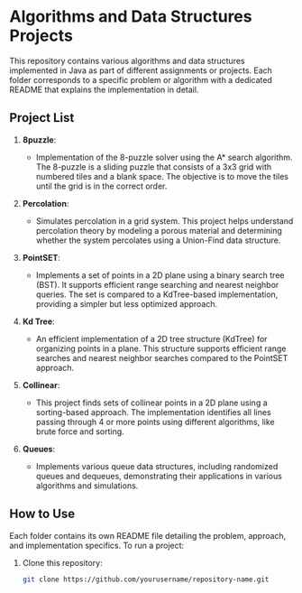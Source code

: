 # Algorithms and Data Structures Projects

This repository contains various algorithms and data structures implemented in Java as part of different assignments or projects. Each folder corresponds to a specific problem or algorithm with a dedicated README that explains the implementation in detail.

## Project List

1. **8puzzle**: 
   - Implementation of the 8-puzzle solver using the A* search algorithm. The 8-puzzle is a sliding puzzle that consists of a 3x3 grid with numbered tiles and a blank space. The objective is to move the tiles until the grid is in the correct order.

2. **Percolation**:
   - Simulates percolation in a grid system. This project helps understand percolation theory by modeling a porous material and determining whether the system percolates using a Union-Find data structure.

3. **PointSET**:
   - Implements a set of points in a 2D plane using a binary search tree (BST). It supports efficient range searching and nearest neighbor queries. The set is compared to a KdTree-based implementation, providing a simpler but less optimized approach.

4. **Kd Tree**:
   - An efficient implementation of a 2D tree structure (KdTree) for organizing points in a plane. This structure supports efficient range searches and nearest neighbor searches compared to the PointSET approach.

5. **Collinear**:
   - This project finds sets of collinear points in a 2D plane using a sorting-based approach. The implementation identifies all lines passing through 4 or more points using different algorithms, like brute force and sorting.

6. **Queues**:
   - Implements various queue data structures, including randomized queues and dequeues, demonstrating their applications in various algorithms and simulations.

## How to Use

Each folder contains its own README file detailing the problem, approach, and implementation specifics. To run a project:

1. Clone this repository: 
   ```bash
   git clone https://github.com/yourusername/repository-name.git

